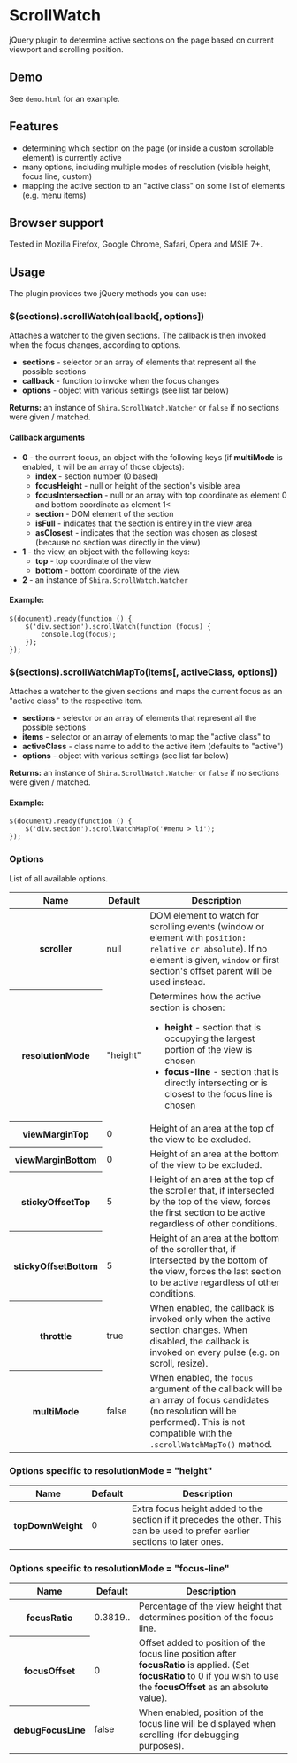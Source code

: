 # ScrollWatch

jQuery plugin to determine active sections on the page based on current viewport and scrolling position.

## Demo

See `demo.html` for an example.


## Features

- determining which section on the page (or inside a custom scrollable element) is currently active
- many options, including multiple modes of resolution (visible height, focus line, custom)
- mapping the active section to an "active class" on some list of elements (e.g. menu items)


## Browser support

Tested in Mozilla Firefox, Google Chrome, Safari, Opera and MSIE 7+.


## Usage

The plugin provides two jQuery methods you can use:

### $(sections).scrollWatch(callback[, options])

Attaches a watcher to the given sections. The callback is then invoked when the focus
changes, according to options.

- **sections** - selector or an array of elements that represent all the possible sections
- **callback** - function to invoke when the focus changes
- **options** - object with various settings (see list far below)

**Returns:** an instance of `Shira.ScrollWatch.Watcher` or `false` if no sections were given / matched.

#### Callback arguments

- **0** - the current focus, an object with the following keys (if **multiMode** is enabled, it will be an array of those objects):
    - **index** - section number (0 based)
    - **focusHeight** - null or height of the section's visible area
    - **focusIntersection** - null or an array with top coordinate as element 0 and bottom coordinate as element 1<
    - **section** - DOM element of the section
    - **isFull** - indicates that the section is entirely in the view area
    - **asClosest** - indicates that the section was chosen as closest (because no section was directly in the view)
- **1** - the view, an object with the following keys:
    - **top** - top coordinate of the view
    - **bottom** - bottom coordinate of the view
- **2** - an instance of `Shira.ScrollWatch.Watcher`

#### Example:

    $(document).ready(function () {
        $('div.section').scrollWatch(function (focus) {
            console.log(focus);
        });
    });


### $(sections).scrollWatchMapTo(items[, activeClass, options])

Attaches a watcher to the given sections and maps the current focus as an "active class"
to the respective item.

- **sections** - selector or an array of elements that represent all the possible sections
- **items** - selector or an array of elements to map the "active class" to
- **activeClass** - class name to add to the active item (defaults to "active")
- **options** - object with various settings (see list far below)

**Returns:** an instance of `Shira.ScrollWatch.Watcher` or `false` if no sections were given / matched.


#### Example:

    $(document).ready(function () {
        $('div.section').scrollWatchMapTo('#menu > li');
    });


### Options

List of all available options.

<table>
    <thead>
        <tr>
            <th>Name</th>
            <th>Default</th>
            <th>Description</th>
        </tr>
    </thead>
    <tbody>
        <tr>
            <th>scroller</th>
            <td>null</td>
            <td>DOM element to watch for scrolling events (window or element with <code>position: relative or absolute</code>). If no element is given, <code>window</code> or first section's offset parent will be used instead.</td>
        </tr>
        <tr>
            <th>resolutionMode</th>
            <td>"height"</td>
            <td>Determines how the active section is chosen: 
                <ul>
                    <li><strong>height</strong> - section that is occupying the largest portion of the view is chosen</li>
                    <li><strong>focus-line</strong> - section that is directly intersecting or is closest to the focus line is chosen</li>
                </ul>
            </td>
        </tr>
        <tr>
            <th>viewMarginTop</th>
            <td>0</td>
            <td>Height of an area at the top of the view to be excluded.</td>
        </tr>
        <tr>
            <th>viewMarginBottom</th>
            <td>0</td>
            <td>Height of an area at the bottom of the view to be excluded.</td>
        </tr>
        <tr>
            <th>stickyOffsetTop</th>
            <td>5</td>
            <td>Height of an area at the top of the scroller that, if intersected by the top of the view, forces the first section to be active regardless of other conditions.</td>
        </tr>
        <tr>
            <th>stickyOffsetBottom</th>
            <td>5</td>
            <td>Height of an area at the bottom of the scroller that, if intersected by the bottom of the view, forces the last section to be active regardless of other conditions.</td>
        </tr>
        <tr>
            <th>throttle</th>
            <td>true</td>
            <td>When enabled, the callback is invoked only when the active section changes. When disabled, the callback is invoked on every pulse (e.g. on scroll, resize).</td>
        </tr>
        <tr>
            <th>multiMode</th>
            <td>false</td>
            <td>When enabled, the <code>focus</code> argument of the callback will be an array of focus candidates (no resolution will be performed). This is not compatible with the <code>.scrollWatchMapTo()</code> method.</td>
        </tr>
    </tbody>
</table>


### Options specific to resolutionMode = "height"

<table>
    <thead>
        <tr>
            <th>Name</th>
            <th>Default</th>
            <th>Description</th>
        </tr>
    </thead>
    <tbody>
        <tr>
            <th>topDownWeight</th>
            <td>0</td>
            <td>Extra focus height added to the section if it precedes the other. This can be used to prefer earlier sections to later ones.</td>
        </tr>
    </tbody>
</table>


### Options specific to resolutionMode = "focus-line"

<table>
    <thead>
        <tr>
            <th>Name</th>
            <th>Default</th>
            <th>Description</th>
        </tr>
    </thead>
    <tbody>
        <tr>
            <th>focusRatio</th>
            <td>0.3819..</td>
            <td>Percentage of the view height that determines position of the focus line.</td>
        </tr>
        <tr>
            <th>focusOffset</th>
            <td>0</td>
            <td>Offset added to position of the focus line position after <strong>focusRatio</strong> is applied. (Set <strong>focusRatio</strong> to 0 if you wish to use the <strong>focusOffset</strong> as an absolute value).</td>
        </tr>
        <tr>
            <th>debugFocusLine</th>
            <td>false</td>
            <td>When enabled, position of the focus line will be displayed when scrolling (for debugging purposes).</td>
        </tr>
    </tbody>
</table>
